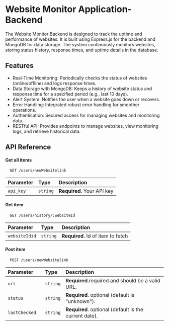 
# Website Monitor Application-Backend

The Website Monitor Backend is designed to track the uptime and performance of websites. It is built using Express.js for the backend and MongoDB for data storage. The system continuously monitors websites, storing status history, response times, and uptime details in the database.

## Features

- Real-Time Monitoring: Periodically checks the status of websites (online/offline) and logs response times.
- Data Storage with MongoDB: Keeps a history of website status and response time for a specified period (e.g., last 10 days).
- Alert System: Notifies the user when a website goes down or recovers.
- Error Handling: Integrated robust error handling for smoother operations.
- Authentication: Secured access for managing websites and monitoring data.
- RESTful API: Provides endpoints to manage websites, view monitoring logs, and retrieve historical data.


## API Reference

#### Get all items

```http
  GET /users/newWebsitelink
```

| Parameter | Type     | Description                |
| :-------- | :------- | :------------------------- |
| `api_key` | `string` | **Required**. Your API key |

#### Get item

```http
  GET /users/history/:websiteId
```

| Parameter | Type     | Description                       |
| :-------- | :------- | :-------------------------------- |
| `websiteIdid`| `string` | **Required**. Id of item to fetch |

#### Post item

```http
  POST /users/newWebsitelink
```

| Parameter | Type     | Description                |
| :-------- | :------- | :------------------------- |
| `url ` | `string` | **Required**.required and should be a valid URL. |
| `status  ` | `string` | **Required**. optional (default is "unknown"). |
| `lastChecked  ` | `string` | **Required**. optional (default is the current date). |

